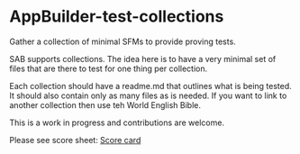 # AppBuilder-test-collections

Gather a collection of minimal SFMs to provide proving tests.

SAB supports collections. The idea here is to have a very minimal set of files that are there to test for one thing per collection.

Each collection should have a readme.md that outlines what is being tested. It should also contain only as many files as is needed. 
If you want to link to another collection then use teh World English Bible.

This is a work in progress and contributions are welcome.

Please see score sheet: [Score card](PassFailNotes.md)


